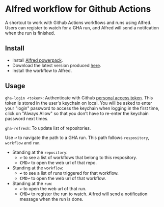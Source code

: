 # Alfred workflow for Github Actions

A shortcut to work with Github Actions workflows and runs using Alfred. Users can register to watch for a GHA run, 
and Alfred will send a notifcation when the run is finished.

## Install
- Install [Alfred powerpack](https://www.alfredapp.com/powerpack/).
- Download the latest version produced [here](https://github.com/hieuhc/alfred-github-actions/releases). 
- Install the workflow to Alfred.

## Usage
`gha-login <token>`: Authenticate with Github [personal access token](https://docs.github.com/en/authentication/keeping-your-account-and-data-secure/creating-a-personal-access-token).
This token is stored in the user's keychain on local. You will be asked to enter your "login" password to access the keychain when logging in the first time, click on "Always Allow" so that
you don't have to re-enter the keychain password next times.


`gha-refresh`: To update list of repositories.

Use <kbd>↩</kbd>  to navigate the path to a GHA run. This path follows `respository`, `workflow` and `run`.
- Standing at the `repository`:
    - <kbd>↩</kbd> to see a list of workflows that belong to this respository.
    - <kbd>CMD</kbd><kbd>↩</kbd> to open the web url of that repo.
- Standing at the `workflow`:
    - <kbd>↩</kbd> to see a list of runs triggered for that workflow.
    - <kbd>CMD</kbd><kbd>↩</kbd> to open the web url of that workflow.
- Standing at the `run`:
    - <kbd>↩</kbd> to open the web url of that run.
    - <kbd>CMD</kbd><kbd>↩</kbd> to register the run to watch. Alfred will send a notification message when the run is done.


